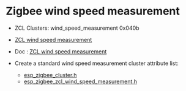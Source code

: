 # Zigbee wind speed measurement

* ZCL Clusters: wind_speed_measurement	0x040b
* [ZCL wind speed measurement](https://github.com/espressif/esp-zigbee-sdk/blob/main/docs/en/api-reference/zcl/esp_zigbee_zcl_wind_speed_measurement.rst)
* Doc : [ZCL wind speed measurement](https://docs.espressif.com/projects/esp-zigbee-sdk/en/latest/esp32/api-reference/zcl/esp_zigbee_zcl_wind_speed_measurement.html)

* Create a standard wind speed measurement cluster attribute list:
  * [esp_zigbee_cluster.h](https://github.com/espressif/esp-zigbee-sdk/blob/main/components/esp-zigbee-lib/include/esp_zigbee_cluster.h#L416-L424)
  * [esp_zigbee_zcl_wind_speed_measurement.h](https://github.com/espressif/esp-zigbee-sdk/blob/main/components/esp-zigbee-lib/include/zcl/esp_zigbee_zcl_wind_speed_measurement.h)
